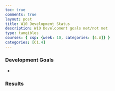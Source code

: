 ```yaml
---
toc: true
comments: true
layout: post
title: W10 Development Status
description: W10 Development goals met/not met
type: tangibles
courses: { csp: {week: 10, categories: [4.A]} }
categories: [C1.4]
---
```


### Development Goals
- 

### Results